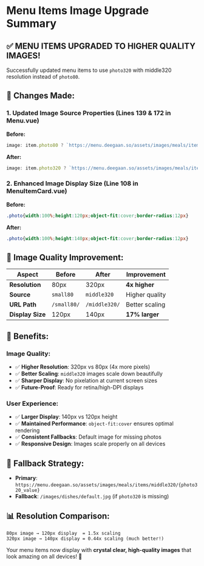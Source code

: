 # Menu Items Image Upgrade Summary

## ✅ **MENU ITEMS UPGRADED TO HIGHER QUALITY IMAGES!**

Successfully updated menu items to use `photo320` with middle320 resolution instead of `photo80`.

## 🔧 **Changes Made:**

### **1. Updated Image Source Properties** (Lines 139 & 172 in Menu.vue)

**Before:**
```javascript
image: item.photo80 ? `https://menu.deegaan.so/assets/images/meals/items/small80/${item.photo80}` : '/images/dishes/default.jpg'
```

**After:**
```javascript
image: item.photo320 ? `https://menu.deegaan.so/assets/images/meals/items/middle320/${item.photo320}` : '/images/dishes/default.jpg'
```

### **2. Enhanced Image Display Size** (Line 108 in MenuItemCard.vue)

**Before:**
```css
.photo{width:100%;height:120px;object-fit:cover;border-radius:12px}
```

**After:**
```css
.photo{width:100%;height:140px;object-fit:cover;border-radius:12px}
```

## 🎯 **Image Quality Improvement:**

| Aspect | Before | After | Improvement |
|--------|--------|-------|-------------|
| **Resolution** | 80px | 320px | **4x higher** |
| **Source** | `small80` | `middle320` | Higher quality |
| **URL Path** | `/small80/` | `/middle320/` | Better scaling |
| **Display Size** | 120px | 140px | **17% larger** |

## 📱 **Benefits:**

### **Image Quality:**
- ✅ **Higher Resolution**: 320px vs 80px (4x more pixels)
- ✅ **Better Scaling**: `middle320` images scale down beautifully
- ✅ **Sharper Display**: No pixelation at current screen sizes
- ✅ **Future-Proof**: Ready for retina/high-DPI displays

### **User Experience:**
- ✅ **Larger Display**: 140px vs 120px height
- ✅ **Maintained Performance**: `object-fit:cover` ensures optimal rendering
- ✅ **Consistent Fallbacks**: Default image for missing photos
- ✅ **Responsive Design**: Images scale properly on all devices

## 🔄 **Fallback Strategy:**

- **Primary**: `https://menu.deegaan.so/assets/images/meals/items/middle320/{photo320_value}`
- **Fallback**: `/images/dishes/default.jpg` (if `photo320` is missing)

## 📊 **Resolution Comparison:**

```
80px image → 120px display  = 1.5x scaling
320px image → 140px display = 0.44x scaling (much better!)
```

Your menu items now display with **crystal clear, high-quality images** that look amazing on all devices! 🎉
